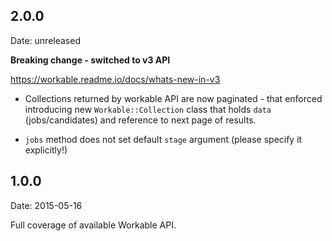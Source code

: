 ## 2.0.0

Date: unreleased

**Breaking change - switched to v3 API**

https://workable.readme.io/docs/whats-new-in-v3

- Collections returned by workable API are now paginated - that enforced introducing
new `Workable::Collection` class that holds `data` (jobs/candidates) and reference
to next page of results.

- `jobs` method does not set default `stage` argument (please specify it explicitly!)

## 1.0.0

Date: 2015-05-16

Full coverage of available Workable API.
